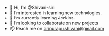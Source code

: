 - 👋 Hi, I’m @Shivani-siri
- 👀 I’m interested in learning new technologies.
- 🌱 I’m currently learning Jenkins.
- 💞️ I’m looking to collaborate on new projects
- 📫 Reach me on siripurapu.shivani@gmail.com

<!---
Shivani-siri/Shivani-siri is a ✨ special ✨ repository because its `README.md` (this file) appears on your GitHub profile.
You can click the Preview link to take a look at your changes.
--->
